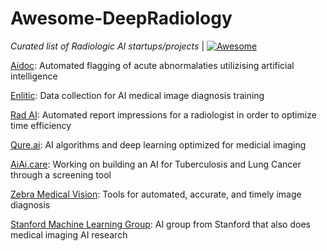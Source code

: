# Awesome-DeepRadiology
*Curated list of Radiologic AI startups/projects* | [![Awesome](https://cdn.rawgit.com/sindresorhus/awesome/d7305f38d29fed78fa85652e3a63e154dd8e8829/media/badge.svg)](https://github.com/sindresorhus/awesome)

[Aidoc](https://www.aidoc.com/): Automated flagging of acute abnormalaties utilizising artificial intelligence

[Enlitic](https://www.enlitic.com/): Data collection for AI medical image diagnosis training

[Rad AI](https://www.radai.com/): Automated report impressions for a radiologist in order to optimize time efficiency

[Qure.ai](http://qure.ai/): AI algorithms and deep learning optimized for medicial imaging

[AiAi.care](https://aiai.care/): Working on building an AI for Tuberculosis and Lung Cancer through a screening tool

[Zebra Medical Vision](https://www.zebra-med.com/): Tools for automated, accurate, and timely image diagnosis

[Stanford Machine Learning Group](https://stanfordmlgroup.github.io/): AI group from Stanford that also does medical imaging AI research
